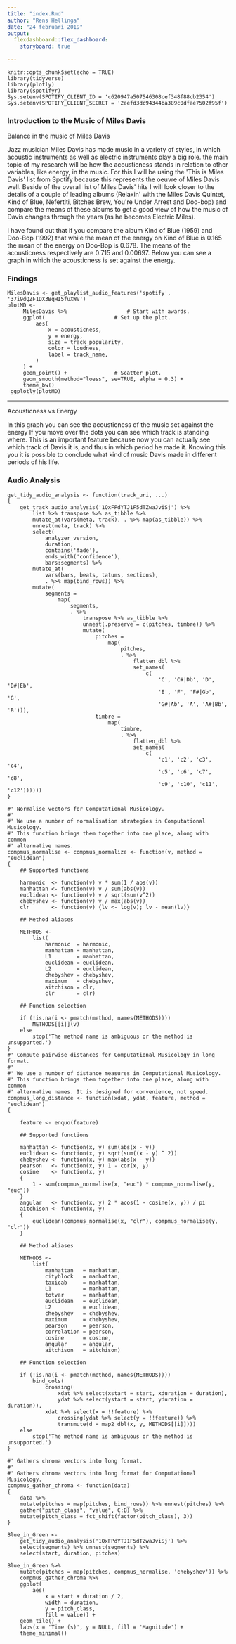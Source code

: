 ```yaml
---
title: "index.Rmd"
author: "Rens Hellinga"
date: "24 februari 2019"
output: 
  flexdashboard::flex_dashboard:
    storyboard: true
    
---
```


```{r setup, include=FALSE}
knitr::opts_chunk$set(echo = TRUE)
library(tidyverse)
library(plotly)
library(spotifyr)
Sys.setenv(SPOTIFY_CLIENT_ID = 'c620947a507546308cef348f88cb2354')
Sys.setenv(SPOTIFY_CLIENT_SECRET = '2eefd3dc94344ba389c0dfae7502f95f')
```

### Introduction to the Music of Miles Davis

Balance in the music of Miles Davis

Jazz musician Miles Davis has made music in a variety of styles, in which acoustic instruments as well as electric instruments play a big role. the main topic of my research will be how the acousticness stands in relation to other variables, like energy, in the music. For this I will be using the 'This is Miles Davis' list from Spotify because this represents the oeuvre of Miles Davis well. Beside of the overall list of Miles Davis' hits I will look closer to the details of a couple of leading albums (Relaxin' with the Miles Davis Quintet, Kind of Blue, Nefertiti, Bitches Brew, You're Under Arrest and Doo-bop) and compare the means of these albums to get a good view of how the music of Davis changes through the years (as he becomes Electric Miles). 

I have found out that if you compare the album Kind of Blue (1959) and Doo-Bop (1992) that while the mean of the energy on Kind of Blue is 0.165 the mean of the energy on Doo-Bop is 0.678. The means of the acousticness respectively are 0.715 and 0.00697.
Below you can see a graph in which the acousticness is set against the energy.

### Findings

```{r echo=FALSE}
MilesDavis <- get_playlist_audio_features('spotify', '37i9dQZF1DX3BqHI5fuXWV')
plotMD <-
     MilesDavis %>%                   # Start with awards.
     ggplot(                      # Set up the plot.
         aes(
             x = acousticness,
             y = energy,
             size = track_popularity,
             color = loudness,
             label = track_name,
         )
     ) +
     geom_point() +               # Scatter plot.
     geom_smooth(method="loess", se=TRUE, alpha = 0.3) +
     theme_bw()
 ggplotly(plotMD)
```

***

Acousticness vs Energy

In this graph you can see the acousticness of the music set against the energy If you move over the dots you can see which track is standing where. This is an important feature because now you can actually see which track of Davis it is, and thus in which period he made it. Knowing this you it is possible to conclude what kind of music Davis made in different periods of his life. 

### Audio Analysis

```{r echo=FALSE}
get_tidy_audio_analysis <- function(track_uri, ...)
{
    get_track_audio_analysis('1QxFPdYTJ1F5dTZwaJviSj') %>% 
        list %>% transpose %>% as_tibble %>% 
        mutate_at(vars(meta, track), . %>% map(as_tibble)) %>% 
        unnest(meta, track) %>% 
        select(
            analyzer_version,
            duration,
            contains('fade'),
            ends_with('confidence'),
            bars:segments) %>% 
        mutate_at(
            vars(bars, beats, tatums, sections), 
            . %>% map(bind_rows)) %>% 
        mutate(
            segments =
                map(
                    segments,
                    . %>% 
                        transpose %>% as_tibble %>% 
                        unnest(.preserve = c(pitches, timbre)) %>% 
                        mutate(
                            pitches = 
                                map(
                                    pitches, 
                                    . %>% 
                                        flatten_dbl %>% 
                                        set_names(
                                            c( 
                                                'C', 'C#|Db', 'D', 'D#|Eb', 
                                                'E', 'F', 'F#|Gb', 'G',
                                                'G#|Ab', 'A', 'A#|Bb', 'B'))),
                            timbre = 
                                map(
                                    timbre,
                                    . %>% 
                                        flatten_dbl %>% 
                                        set_names(
                                            c(
                                                'c1', 'c2', 'c3', 'c4', 
                                                'c5', 'c6', 'c7', 'c8',
                                                'c9', 'c10', 'c11', 'c12'))))))
}
```

```{r echo=FALSE} 
#' Normalise vectors for Computational Musicology.
#'
#' We use a number of normalisation strategies in Computational Musicology.
#' This function brings them together into one place, along with common
#' alternative names.
compmus_normalise <- compmus_normalize <- function(v, method = "euclidean")
{
    ## Supported functions
    
    harmonic  <- function(v) v * sum(1 / abs(v))
    manhattan <- function(v) v / sum(abs(v))
    euclidean <- function(v) v / sqrt(sum(v^2))
    chebyshev <- function(v) v / max(abs(v))
    clr       <- function(v) {lv <- log(v); lv - mean(lv)}
    
    ## Method aliases
    
    METHODS <-
        list(
            harmonic  = harmonic,
            manhattan = manhattan,
            L1        = manhattan,
            euclidean = euclidean,
            L2        = euclidean,
            chebyshev = chebyshev,
            maximum   = chebyshev,
            aitchison = clr,
            clr       = clr)
    
    ## Function selection
    
    if (!is.na(i <- pmatch(method, names(METHODS))))
        METHODS[[i]](v)
    else 
        stop('The method name is ambiguous or the method is unsupported.')
}
#' Compute pairwise distances for Computational Musicology in long format.
#'
#' We use a number of distance measures in Computational Musicology.
#' This function brings them together into one place, along with common
#' alternative names. It is designed for convenience, not speed.
compmus_long_distance <- function(xdat, ydat, feature, method = "euclidean")
{
    
    feature <- enquo(feature)
    
    ## Supported functions
    
    manhattan <- function(x, y) sum(abs(x - y))
    euclidean <- function(x, y) sqrt(sum((x - y) ^ 2))
    chebyshev <- function(x, y) max(abs(x - y))
    pearson   <- function(x, y) 1 - cor(x, y)
    cosine    <- function(x, y)
    {
        1 - sum(compmus_normalise(x, "euc") * compmus_normalise(y, "euc"))
    }
    angular   <- function(x, y) 2 * acos(1 - cosine(x, y)) / pi
    aitchison <- function(x, y)
    {
        euclidean(compmus_normalise(x, "clr"), compmus_normalise(y, "clr"))
    }
    
    ## Method aliases
    
    METHODS <-
        list(
            manhattan   = manhattan,
            cityblock   = manhattan,
            taxicab     = manhattan,
            L1          = manhattan,
            totvar      = manhattan,
            euclidean   = euclidean,
            L2          = euclidean,
            chebyshev   = chebyshev,
            maximum     = chebyshev,
            pearson     = pearson,
            correlation = pearson,
            cosine      = cosine,
            angular     = angular,
            aitchison   = aitchison)
    
    ## Function selection
    
    if (!is.na(i <- pmatch(method, names(METHODS))))
        bind_cols(
            crossing(
                xdat %>% select(xstart = start, xduration = duration),
                ydat %>% select(ystart = start, yduration = duration)),
            xdat %>% select(x = !!feature) %>% 
                crossing(ydat %>% select(y = !!feature)) %>% 
                transmute(d = map2_dbl(x, y, METHODS[[i]])))
    else 
        stop('The method name is ambiguous or the method is unsupported.')
}
```


```{r echo=FALSE}
#' Gathers chroma vectors into long format.
#'
#' Gathers chroma vectors into long format for Computational Musicology.
compmus_gather_chroma <- function(data)
{
    data %>% 
    mutate(pitches = map(pitches, bind_rows)) %>% unnest(pitches) %>% 
    gather("pitch_class", "value", C:B) %>% 
    mutate(pitch_class = fct_shift(factor(pitch_class), 3))
}
```

```{r echo=FALSE}
Blue_in_Green <- 
    get_tidy_audio_analysis('1QxFPdYTJ1F5dTZwaJviSj') %>% 
    select(segments) %>% unnest(segments) %>% 
    select(start, duration, pitches)
```

```{r echo=FALSE}
Blue_in_Green %>% 
    mutate(pitches = map(pitches, compmus_normalise, 'chebyshev')) %>% 
    compmus_gather_chroma %>% 
    ggplot(
        aes(
            x = start + duration / 2, 
            width = duration, 
            y = pitch_class, 
            fill = value)) + 
    geom_tile() +
    labs(x = 'Time (s)', y = NULL, fill = 'Magnitude') +
    theme_minimal()
```
